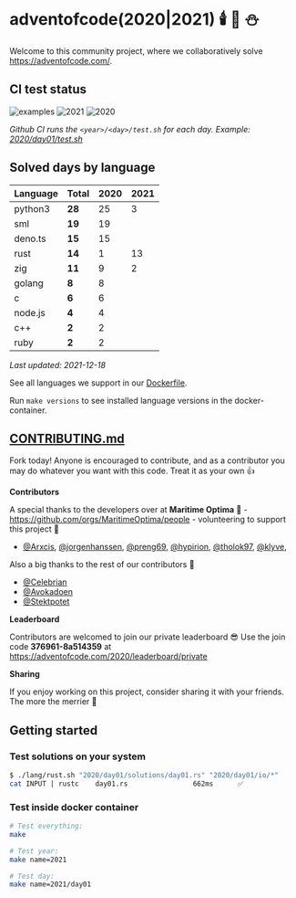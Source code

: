 # adventofcode(2020|2021) 🕯️ 🎄 ⛄

Welcome to this community project, where we collaboratively solve https://adventofcode.com/.


## CI test status

![examples](https://github.com/Arxcis/adventofcode2020/workflows/examples/badge.svg)
![2021](https://github.com/Arxcis/adventofcode2020/workflows/2021/badge.svg)
![2020](https://github.com/Arxcis/adventofcode2020/workflows/2020/badge.svg)

*Github CI runs the `<year>/<day>/test.sh` for each day. Example: [2020/day01/test.sh](./2020/day01/test.sh)*


## Solved days by language

| Language  |**Total**| 2020 | 2021 |
|-----------|--------|------|------|
| python3   | **28** |  25  |   3  |
| sml       | **19** |  19  |      |
| deno.ts   | **15** |  15  |      |
| rust      | **14** |  1   |  13  |
| zig       | **11** |  9   |   2  |
| golang    | **8**  |  8   |      |
| c         | **6**  |  6   |      |
| node.js   | **4**  |  4   |      |
| c++       | **2**  |  2   |      |
| ruby      | **2**  |  2   |      |

*Last updated: 2021-12-18*

See all languages we support in our [Dockerfile](./Dockerfile).

Run `make versions` to see installed language versions in the docker-container.


## [CONTRIBUTING.md](./CONTRIBUTING.md)

Fork today! Anyone is encouraged to contribute, and as a contributor you may do whatever you want with this code. Treat it as your own :+1:

**Contributors**

A special thanks to the developers over at **Maritime Optima** :ship: - https://github.com/orgs/MaritimeOptima/people - volunteering to support this project :pray:
- [@Arxcis](https://github.com/Arxcis), [@jorgenhanssen](https://github.com/jorgenhanssen), [@preng69](https://github.com/preng69), [@hypirion](https://github.com/hypirion), [@tholok97](https://github.com/tholok97), [@klyve](https://github.com/klyve),

Also a big thanks to the rest of our contributors :tada:
- [@Celebrian](https://github.com/Celebrian)
- [@Avokadoen](https://github.com/Avokadoen)
- [@Stektpotet](https://github.com/Stektpotet)

**Leaderboard**

Contributors are welcomed to join our private leaderboard :sunglasses: Use the join code **376961-8a514359** at https://adventofcode.com/2020/leaderboard/private

**Sharing**

If you enjoy working on this project, consider sharing it with your friends. The more the merrier :santa:

## Getting started

### Test solutions on your system
```sh
$ ./lang/rust.sh "2020/day01/solutions/day01.rs" "2020/day01/io/*"
cat INPUT | rustc    day01.rs                662ms      ✅
```

### Test inside docker container
```sh
# Test everything:
make

# Test year:
make name=2021

# Test day:
make name=2021/day01
```
